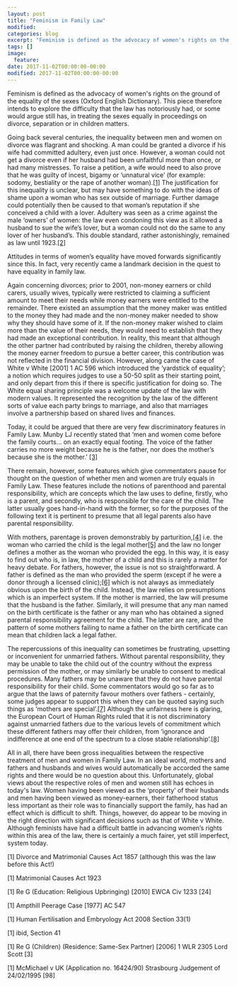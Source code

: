```yaml
---
layout: post
title: "Feminism in Family Law"
modified:
categories: blog
excerpt: "Feminism is defined as the advocacy of women's rights on the ground of the equality of the sexes (Oxford English Dictionary). This piece therefore intends to explore the difficulty that the law has notoriously had, or some would argue still has, in treating the sexes equally in proceedings on divorce, separation or in children matters."
tags: []
image:
  feature:
date: 2017-11-02T00:00:00-00:00
modified: 2017-11-02T00:00:00-00:00
---
```


Feminism is defined as the advocacy of women's rights on the ground of the equality of the sexes (Oxford English Dictionary). This piece therefore intends to explore the difficulty that the law has notoriously had, or some would argue still has, in treating the sexes equally in proceedings on divorce, separation or in children matters.
 
Going back several centuries, the inequality between men and women on divorce was flagrant and shocking. A man could be granted a divorce if his wife had committed adultery, even just once. However, a woman could not get a divorce even if her husband had been unfaithful more than once, or had many mistresses. To raise a petition, a wife would need to also prove that he was guilty of incest, bigamy or ‘unnatural vice’ (for example: sodomy, bestiality or the rape of another woman).[[1]](#1) The justification for  this inequality is unclear, but may have something to do with the ideas of shame upon a woman who has sex outside of marriage. Further damage could potentially then be caused to that woman’s reputation if she conceived a child with a lover. Adultery was seen as a crime against the male ‘owners’ of women: the law even condoning this view as it allowed a husband to sue the wife’s lover, but a woman could not do the same to any lover of her husband’s. This double standard, rather astonishingly, remained as law until 1923.[[2]](#2)
 
Attitudes in terms of women’s equality have moved forwards significantly since this. In fact, very recently came a landmark decision in the quest to have equality in family law.

Again concerning divorces; prior to 2001, non-money earners or child carers, usually wives, typically were restricted to claiming a sufficient amount to meet their needs while money earners were entitled to the remainder. There existed an assumption that the money maker was entitled to the money they had made and the non-money maker needed to show why they should have some of it. If the non-money maker wished to claim more than the value of their needs, they would need to establish that they had made an exceptional contribution. In reality, this meant that although the other partner had contributed by raising the children, thereby allowing the money earner freedom to pursue a better career, this contribution was not reflected in the financial division. However, along came the case of White v White [2001] 1 AC 596 which introduced the ‘yardstick of equality’; a notion which requires judges to use a 50-50 split as their starting point, and only depart from this if there is specific justification for doing so. The White equal sharing principle was a welcome update of the law with modern values. It represented the recognition by the law of the different sorts of value each party brings to marriage, and also that marriages involve a partnership based on shared lives and finances.
 
Today, it could be argued that there are very few discriminatory features in Family Law. Munby LJ recently stated that ‘men and women come before the family courts... on an exactly equal footing. The voice of the father carries no more weight because he is the father, nor does the mother’s because she is the mother.’ [[3]](#3)
 
There remain, however, some features which give commentators pause for thought on the question of whether men and women are truly equals in Family Law. These features include the notions of parenthood and parental responsibility, which are concepts which the law uses to define, firstly, who is a parent, and secondly, who is responsible for the care of the child. The latter usually goes hand-in-hand with the former, so for the purposes of the following text it is pertinent to presume that all legal parents also have parental responsibility.
 
With mothers, parentage is proven demonstrably by parturition,[[4]](#4) i.e. the woman who carried the child is the legal mother[[5]](#5) and the law no longer defines a mother as the woman who provided the egg. In this way, it is easy to find out who is, in law, the mother of a child and this is rarely a matter for heavy debate. For fathers, however, the issue is not so straightforward. A father is defined as the man who provided the sperm (except if he were a donor through a licensed clinic);[[6]](#6) which is not always as immediately obvious upon the birth of the child. Instead, the law relies on presumptions which is an imperfect system. If the mother is married, the law will presume that the husband is the father. Similarly, it will presume that any man named on the birth certificate is the father or any man who has obtained a signed parental responsibility agreement for the child. The latter are rare, and the pattern of some mothers failing to name a father on the birth certificate can mean that children lack a legal father.
 
The repercussions of this inequality can sometimes be frustrating, upsetting or inconvenient for unmarried fathers. Without parental responsibility, they may be unable to take the child out of the country without the express permission of the mother, or may similarly be unable to consent to medical procedures. Many fathers may be unaware that they do not have parental responsibility for their child. Some commentators would go so far as to argue that the laws of paternity favour mothers over fathers - certainly, some judges appear to support this when they can be quoted saying such things as ‘mothers are special’.[[7]](#7) Although the unfairness here is glaring, the European Court of Human Rights ruled that it is not discriminatory against unmarried fathers due to the various levels of commitment which these different fathers may offer their children, from ‘ignorance and indifference at one end of the spectrum to a close stable relationship’.[[8]](#8)
                         
All in all, there have been gross inequalities between the respective treatment of men and women in Family Law. In an ideal world, mothers and fathers and husbands and wives would automatically be accorded the same rights and there would be no question about this. Unfortunately, global views about the respective roles of men and women still has echoes in today's law. Women having been viewed as the ‘property’ of their husbands and men having been viewed as money-earners, their fatherhood status less important as their role was to financially support the family, has had an effect which is difficult to shift. Things, however, do appear to be moving in the right direction with significant decisions such as that of White v White. Although feminists have had a difficult battle in advancing women’s rights within this area of the law, there is certainly a much fairer, yet still imperfect, system today.

<a name="1">[1]</a> Divorce and Matrimonial Causes Act 1857 (although this was the law before this Act!)

<a name="2">[1]</a> Matrimonial Causes Act 1923

<a name="3">[1]</a> Re G (Education: Religious Upbringing) [2010] EWCA Civ 1233 [24]

<a name="4">[1]</a> Ampthill Peerage Case [1977] AC 547

<a name="5">[1]</a> Human Fertilisation and Embryology Act 2008 Section 33(1)

<a name="6">[1]</a> ibid, Section 41

<a name="7">[1]</a> Re G (Children) (Residence: Same-Sex Partner) [2006] 1 WLR 2305 Lord Scott [3]

<a name="8">[1]</a> McMichael v UK (Application no. 16424/90) Strasbourg Judgement of 24/02/1995 [98]
